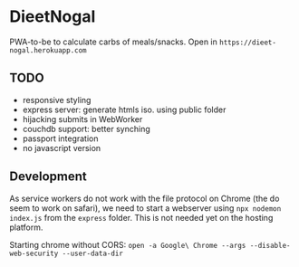 # DieetNogal
PWA-to-be to calculate carbs of meals/snacks.
Open in `https://dieet-nogal.herokuapp.com`

## TODO

* responsive styling
* express server: generate htmls iso. using public folder
* hijacking submits in WebWorker
* couchdb support: better synching
* passport integration
* no javascript version


## Development

As service workers do not work with the file protocol on Chrome (the do seem to work on safari),
we need to start a webserver using `npx nodemon index.js` from the `express` folder.
This is not needed yet on the hosting platform.

Starting chrome without CORS:
`open -a Google\ Chrome --args --disable-web-security --user-data-dir `